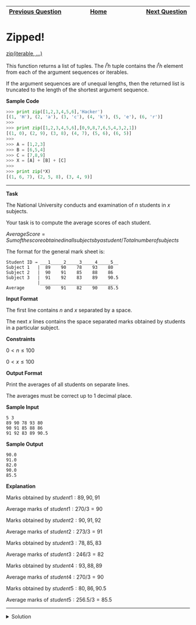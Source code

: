 | <img width=1000>[Previous Question](https://github.com/Kevin-Lago/python-hackerrank-solutions/tree/main/src/)</img> | <img width=1000>[Home](https://github.com/Kevin-Lago/python-hackerrank-solutions)</img> | <img width=1000>[Next Question](https://github.com/Kevin-Lago/python-hackerrank-solutions/tree/main/src/)</img> |
|:---|:---:|---:|

# Zipped!

[zip(iterable, ...)]()

This function returns a list of tuples. The $i^th$ tuple contains the $i^th$ element from each of the argument sequences or iterables.

If the argument sequences are of unequal lengths, then the returned list is truncated to the length of the shortest argument sequence.

__Sample Code__

```python
>>> print zip([1,2,3,4,5,6],'Hacker')
[(1, 'H'), (2, 'a'), (3, 'c'), (4, 'k'), (5, 'e'), (6, 'r')]
>>> 
>>> print zip([1,2,3,4,5,6],[0,9,8,7,6,5,4,3,2,1])
[(1, 0), (2, 9), (3, 8), (4, 7), (5, 6), (6, 5)]
>>> 
>>> A = [1,2,3]
>>> B = [6,5,4]
>>> C = [7,8,9]
>>> X = [A] + [B] + [C]
>>> 
>>> print zip(*X)
[(1, 6, 7), (2, 5, 8), (3, 4, 9)]
```

---

__Task__

The National University conducts and examination of $n$ students in $x$ subjects.

Your task is to compute the average scores of each student.

$Average Score = Sum of the score obtained in all subjects by a student / Total number of subjects$

The format for the general mark sheet is:

```
Student ID → ___1_____2_____3_____4_____5__               
Subject 1   |  89    90    78    93    80
Subject 2   |  90    91    85    88    86  
Subject 3   |  91    92    83    89    90.5
            |______________________________
Average        90    91    82    90    85.5 
```

__Input Format__

The first line contains $n$ and $x$ separated by a space.

The next $x$ lines contains the space separated marks obtained by students in a particular subject.

__Constraints__

$0 < n \le 100$

$0 < x \le 100$

__Output Format__

Print the averages of all students on separate lines.

The averages must be correct up to $1$ decimal place.

__Sample Input__

```
5 3
89 90 78 93 80
90 91 85 88 86  
91 92 83 89 90.5
```

__Sample Output__

```
90.0 
91.0 
82.0 
90.0 
85.5  
```

__Explanation__

Marks obtained by $student 1: 89, 90, 91$

Average marks of $student 1: 270 / 3 = 90$

Marks obtained by $student 2: 90, 91, 92$

Average marks of $student 2: 273 / 3 = 91$

Marks obtained by $student 3: 78, 85, 83$

Average marks of $student 3: 246 / 3 = 82$

Marks obtained by $student 4: 93, 88, 89$

Average marks of $student 4: 270 / 3 = 90$

Marks obtained by $student 5: 80, 86, 90.5$

Average marks of $student 5: 256.5 / 3 = 85.5$

---

<details><summary>Solution</summary>
    
```python
if __name__ == '__main__':
    n, x = map(int, input().split())
    grades = [list(map(float, input().split())) for i in range(x)]
    students = zip(*grades)

    [print(sum(s) / x) for s in students]
```
</details>
